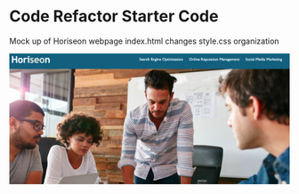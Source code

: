 # Code Refactor Starter Code
Mock up of Horiseon webpage 
index.html changes
style.css organization

![challenge screenshot](Horiseonscreenshot.png)
